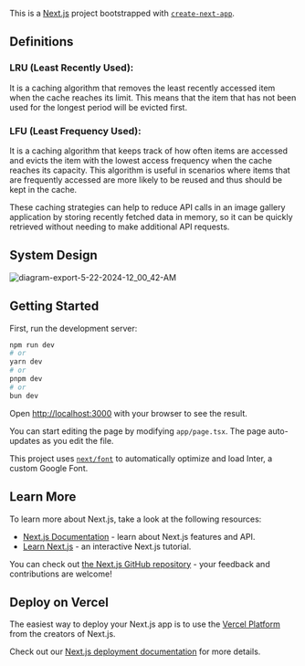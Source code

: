 This is a [Next.js](https://nextjs.org/) project bootstrapped with [`create-next-app`](https://github.com/vercel/next.js/tree/canary/packages/create-next-app).

## Definitions
  ### LRU (Least Recently Used):
  It is a caching algorithm that removes the least recently accessed item when the cache reaches its limit. This means that the item that has not been used for the longest period will be evicted first. 
  ### LFU (Least Frequency Used):
  It is a caching algorithm that keeps track of how often items are accessed and evicts the item with the lowest access frequency when the cache reaches its capacity. This algorithm is useful in scenarios where items that are frequently accessed are more likely to be reused and thus should be kept in the cache.

  These caching strategies can help to reduce API calls in an image gallery application by storing recently fetched data in memory, so it can be quickly retrieved without needing to make 
  additional API requests. 
## System Design
![diagram-export-5-22-2024-12_00_42-AM](https://github.com/shivam12k/ImageGallary/assets/63141401/c70e0246-6a32-4267-b3ef-5fa28a185aa4)



## Getting Started

First, run the development server:

```bash
npm run dev
# or
yarn dev
# or
pnpm dev
# or
bun dev
```

Open [http://localhost:3000](http://localhost:3000) with your browser to see the result.

You can start editing the page by modifying `app/page.tsx`. The page auto-updates as you edit the file.

This project uses [`next/font`](https://nextjs.org/docs/basic-features/font-optimization) to automatically optimize and load Inter, a custom Google Font.

## Learn More

To learn more about Next.js, take a look at the following resources:

- [Next.js Documentation](https://nextjs.org/docs) - learn about Next.js features and API.
- [Learn Next.js](https://nextjs.org/learn) - an interactive Next.js tutorial.

You can check out [the Next.js GitHub repository](https://github.com/vercel/next.js/) - your feedback and contributions are welcome!

## Deploy on Vercel

The easiest way to deploy your Next.js app is to use the [Vercel Platform](https://vercel.com/new?utm_medium=default-template&filter=next.js&utm_source=create-next-app&utm_campaign=create-next-app-readme) from the creators of Next.js.

Check out our [Next.js deployment documentation](https://nextjs.org/docs/deployment) for more details.
